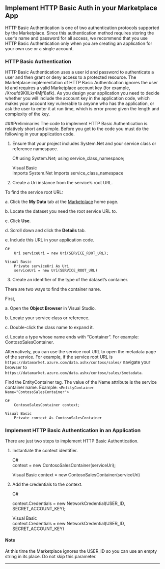 <properties 
   pageTitle="Implement HTTP Basic Authentication in Azure Marketplace Data Service" 
   description="How to implement HTTP basic authentication in Azure Marketplace data services" 
   services="cloud-services" 
   documentationCenter="" 
   authors="kevinscharpenberg" 
   manager="manager-alias" 
   editor=""/>

<tags
   ms.service="marketplace"
   ms.devlang="na"
   ms.topic="article"
   ms.tgt_pltfrm="na"
   ms.workload="data-services" 
   ms.date="02/02/2015"
   ms.author="kevsch"/>

## Implement HTTP Basic Auth in your Marketplace App 

 HTTP Basic Authentication is one of two authentication protocols supported by the Marketplace. Since this authentication method requires storing the user’s name and password for all access, we recommend that you use HTTP Basic Authentication only when you are creating an application for your own use or a single account.
 

### HTTP Basic Authentication
HTTP Basic Authentication uses a user id and password to authenticate a user and then grant or deny access to a protected resource. The Marketplace implementation of HTTP Basic Authentication ignores the user id and requires a valid Marketplace account key (for example, /Xroufd9KIlLkr4Mjf8afk). As you design your application you need to decide whether you will include the account key in the application code, which makes your account key vulnerable to anyone who has the application, or ask the user to enter it at run time, which is error prone given the length and complexity of the key.

###Preliminaries
The code to implement HTTP Basic Authentication is relatively short and simple. Before you get to the code you must do the following in your application code.

1. Ensure that your project includes System.Net and your service class or reference namespace.  

	C#
		using System.Net;
		using service_class_namespace;
 
	Visual Basic   
    	Imports System.Net
    	Imports service_class_namespace
     
2. Create a Uri instance from the service’s root URL. 

To find the service root URL:


a. Click the **My Data** tab at the [Marketplace](https://datamarket.azure.com/account) home page.


b. Locate the dataset you need the root service URL to.


c. Click **Use**.


d. Scroll down and click the **Details** tab.


e. Include this URL in your application code.


	C#   
    	Uri serviceUri = new Uri(SERVICE_ROOT_URL);
     
	Visual Basic   
    	Private serviceUri As Uri
    	serviceUri = new Uri(SERVICE_ROOT_URL)
     

3. Create an identifier of the type of the dataset’s container. 

There are two ways to find the container name.

First,


a. Open the **Object Browser** in Visual Studio.


b. Locate your service class or reference.


c. Double-click the class name to expand it.


d. Locate a type whose name ends with “Container”. 
For example: ContosoSalesContainer.


Alternatively, you can use the service root URL to open the metadata page of the service. For example, if the service root URL is `https://datamarket.azure.com/data.ashx/contoso/sales/` navigate your browser to `https://datamarket.azure.com/data.ashx/contoso/sales/$metadata`.

Find the EntityContainer tag. The value of the Name attribute is the service container name. Example: `<EntityContainer Name="ContosoSalesContainer">`


	C#
		ContosoSalesContainer context;
     
	Visual Basic
		Private context As ContosoSalesContainer
     

### Implement HTTP Basic Authentication in an Application
There are just two steps to implement HTTP Basic Authentication.

1. Instantiate the context identifier.

	C#   
    	context = new ContosoSalesContainer(serviceUri);
     
	Visual Basic
		context = new ContosoSalesContainer(serviceUri)
 

2. Add the credentials to the context. 


	C#   

    context.Credentials = new NetworkCredential(USER_ID, SECRET_ACCOUNT_KEY);
 

	Visual Basic   
    context.Credentials = new NetworkCredential(USER_ID, SECRET_ACCOUNT_KEY)
     

#### Note  
At this time the Marketplace ignores the USER_ID so you can use an empty string in its place. Do not skip this parameter.
 


--------------------------------------------------------------------------------
